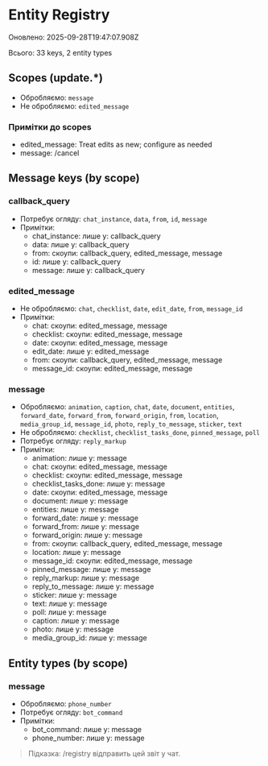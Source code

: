 # Entity Registry

Оновлено: 2025-09-28T19:47:07.908Z

Всього: 33 keys, 2 entity types

## Scopes (update.*)
- Обробляємо: `message`
- Не обробляємо: `edited_message`

### Примітки до scopes
- edited_message: Treat edits as new; configure as needed
- message: /cancel

## Message keys (by scope)
### callback_query
- Потребує огляду: `chat_instance`, `data`, `from`, `id`, `message`
- Примітки:
  - chat_instance: лише у: callback_query
  - data: лише у: callback_query
  - from: скоупи: callback_query, edited_message, message
  - id: лише у: callback_query
  - message: лише у: callback_query
### edited_message
- Не обробляємо: `chat`, `checklist`, `date`, `edit_date`, `from`, `message_id`
- Примітки:
  - chat: скоупи: edited_message, message
  - checklist: скоупи: edited_message, message
  - date: скоупи: edited_message, message
  - edit_date: лише у: edited_message
  - from: скоупи: callback_query, edited_message, message
  - message_id: скоупи: edited_message, message
### message
- Обробляємо: `animation`, `caption`, `chat`, `date`, `document`, `entities`, `forward_date`, `forward_from`, `forward_origin`, `from`, `location`, `media_group_id`, `message_id`, `photo`, `reply_to_message`, `sticker`, `text`
- Не обробляємо: `checklist`, `checklist_tasks_done`, `pinned_message`, `poll`
- Потребує огляду: `reply_markup`
- Примітки:
  - animation: лише у: message
  - chat: скоупи: edited_message, message
  - checklist: скоупи: edited_message, message
  - checklist_tasks_done: лише у: message
  - date: скоупи: edited_message, message
  - document: лише у: message
  - entities: лише у: message
  - forward_date: лише у: message
  - forward_from: лише у: message
  - forward_origin: лише у: message
  - from: скоупи: callback_query, edited_message, message
  - location: лише у: message
  - message_id: скоупи: edited_message, message
  - pinned_message: лише у: message
  - reply_markup: лише у: message
  - reply_to_message: лише у: message
  - sticker: лише у: message
  - text: лише у: message
  - poll: лише у: message
  - caption: лише у: message
  - photo: лише у: message
  - media_group_id: лише у: message

## Entity types (by scope)
### message
- Обробляємо: `phone_number`
- Потребує огляду: `bot_command`
- Примітки:
  - bot_command: лише у: message
  - phone_number: лише у: message
> Підказка: /registry відправить цей звіт у чат.
